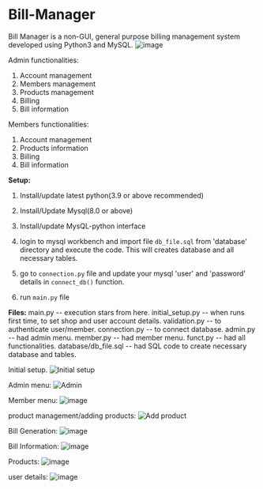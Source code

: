 # Bill-Manager
Bill Manager is a non-GUI, general purpose billing management system developed using Python3 and MySQL.
![image](https://user-images.githubusercontent.com/89149882/139582640-9f75fce5-b35a-4862-b063-4c5e1af4cd06.png)

Admin functionalities:
 1. Account management
 2. Members management
 3. Products management
 4. Billing
 5. Bill information
 
Members functionalities:
 1. Account management
 2. Products information
 3. Billing
 4. Bill information

**Setup:**
1. Install/update  latest python(3.9 or above recommended)
2. Install/Update Mysql(8.0 or above)
3. Install/update MysQL-python interface

4. login to  mysql workbench and import file `db_file.sql` from 'database' directory and execute the code. This will creates  database and all necessary tables.
5. go to `connection.py`  file and update your mysql 'user' and 'password' details in    `connect_db()` function.
6. run `main.py` file 


**Files:**
main.py --  execution stars from here.
initial_setup.py -- when runs first time, to set shop and user account details.
validation.py -- to authenticate user/member.
connection.py -- to connect database.
admin.py -- had admin menu.
member.py -- had member menu.
funct.py -- had all functionalities.
database/db_file.sql -- had SQL code to create necessary database and tables.


Initial setup.
![Initial setup](https://user-images.githubusercontent.com/89149882/139580999-94a33198-b244-417e-b6ec-db248ae7d882.png)

Admin menu:
![Admin](https://user-images.githubusercontent.com/89149882/139581068-5b34ca12-d454-440a-b6fc-cbb91dd95642.png)

Member menu:
![image](https://user-images.githubusercontent.com/89149882/139582547-74aef67c-18e3-45a5-bbe3-1ce5d021883e.png)

product management/adding products:
![Add product](https://user-images.githubusercontent.com/89149882/139581445-7718e19a-05e5-418a-9690-4821ae1f6564.png)

Bill Generation:
![image](https://user-images.githubusercontent.com/89149882/139581994-c6901aa6-b02e-4ac7-87b8-b415511e3098.png)

Bill Information:
![image](https://user-images.githubusercontent.com/89149882/139582092-798f8cf8-8983-417a-a448-789c474bf75e.png)

Products:
![image](https://user-images.githubusercontent.com/89149882/139582874-e8b352e1-1942-47ea-8be3-f1bc6e379693.png)

user details:
![image](https://user-images.githubusercontent.com/89149882/139582911-c324b06d-cce1-4000-a227-d9dfc1e5f619.png)


